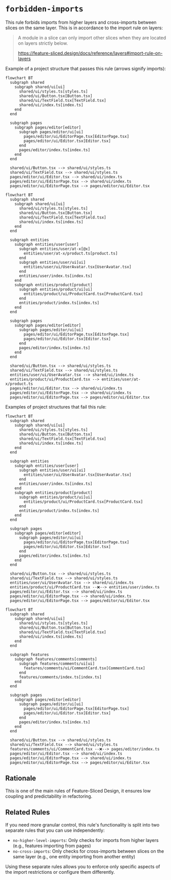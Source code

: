# `forbidden-imports`

This rule forbids imports from higher layers and cross-imports between slices on the same layer. This is in accordance to the import rule on layers:

> A module in a slice can only import other slices when they are located on layers strictly below.
>
> https://feature-sliced.design/docs/reference/layers#import-rule-on-layers

Example of a project structure that passes this rule (arrows signify imports):

```mermaid
flowchart BT
  subgraph shared
    subgraph shared/ui[ui]
      shared/ui/styles.ts[styles.ts]
      shared/ui/Button.tsx[Button.tsx]
      shared/ui/TextField.tsx[TextField.tsx]
      shared/ui/index.ts[index.ts]
    end
  end

  subgraph pages
    subgraph pages/editor[editor]
      subgraph pages/editor/ui[ui]
        pages/editor/ui/EditorPage.tsx[EditorPage.tsx]
        pages/editor/ui/Editor.tsx[Editor.tsx]
      end
      pages/editor/index.ts[index.ts]
    end
  end

  shared/ui/Button.tsx --> shared/ui/styles.ts
  shared/ui/TextField.tsx --> shared/ui/styles.ts
  pages/editor/ui/Editor.tsx --> shared/ui/index.ts
  pages/editor/ui/EditorPage.tsx --> shared/ui/index.ts
  pages/editor/ui/EditorPage.tsx --> pages/editor/ui/Editor.tsx
```

```mermaid
flowchart BT
  subgraph shared
    subgraph shared/ui[ui]
      shared/ui/styles.ts[styles.ts]
      shared/ui/Button.tsx[Button.tsx]
      shared/ui/TextField.tsx[TextField.tsx]
      shared/ui/index.ts[index.ts]
    end
  end

  subgraph entities
    subgraph entities/user[user]
      subgraph entities/user/at-x[@x]
        entities/user/at-x/product.ts[product.ts]
      end
      subgraph entities/user/ui[ui]
        entities/user/ui/UserAvatar.tsx[UserAvatar.tsx]
      end
      entities/user/index.ts[index.ts]
    end
    subgraph entities/product[product]
      subgraph entities/product/ui[ui]
        entities/product/ui/ProductCard.tsx[ProductCard.tsx]
      end
      entities/product/index.ts[index.ts]
    end
  end

  subgraph pages
    subgraph pages/editor[editor]
      subgraph pages/editor/ui[ui]
        pages/editor/ui/EditorPage.tsx[EditorPage.tsx]
        pages/editor/ui/Editor.tsx[Editor.tsx]
      end
      pages/editor/index.ts[index.ts]
    end
  end

  shared/ui/Button.tsx --> shared/ui/styles.ts
  shared/ui/TextField.tsx --> shared/ui/styles.ts
  entities/user/ui/UserAvatar.tsx --> shared/ui/index.ts
  entities/product/ui/ProductCard.tsx --> entities/user/at-x/product.ts
  pages/editor/ui/Editor.tsx --> shared/ui/index.ts
  pages/editor/ui/EditorPage.tsx --> shared/ui/index.ts
  pages/editor/ui/EditorPage.tsx --> pages/editor/ui/Editor.tsx
```

Examples of project structures that fail this rule:

```mermaid
flowchart BT
  subgraph shared
    subgraph shared/ui[ui]
      shared/ui/styles.ts[styles.ts]
      shared/ui/Button.tsx[Button.tsx]
      shared/ui/TextField.tsx[TextField.tsx]
      shared/ui/index.ts[index.ts]
    end
  end

  subgraph entities
    subgraph entities/user[user]
      subgraph entities/user/ui[ui]
        entities/user/ui/UserAvatar.tsx[UserAvatar.tsx]
      end
      entities/user/index.ts[index.ts]
    end
    subgraph entities/product[product]
      subgraph entities/product/ui[ui]
        entities/product/ui/ProductCard.tsx[ProductCard.tsx]
      end
      entities/product/index.ts[index.ts]
    end
  end

  subgraph pages
    subgraph pages/editor[editor]
      subgraph pages/editor/ui[ui]
        pages/editor/ui/EditorPage.tsx[EditorPage.tsx]
        pages/editor/ui/Editor.tsx[Editor.tsx]
      end
      pages/editor/index.ts[index.ts]
    end
  end

  shared/ui/Button.tsx --> shared/ui/styles.ts
  shared/ui/TextField.tsx --> shared/ui/styles.ts
  entities/user/ui/UserAvatar.tsx --> shared/ui/index.ts
  entities/product/ui/ProductCard.tsx --❌--> entities/user/index.ts
  pages/editor/ui/Editor.tsx --> shared/ui/index.ts
  pages/editor/ui/EditorPage.tsx --> shared/ui/index.ts
  pages/editor/ui/EditorPage.tsx --> pages/editor/ui/Editor.tsx
```

```mermaid
flowchart BT
  subgraph shared
    subgraph shared/ui[ui]
      shared/ui/styles.ts[styles.ts]
      shared/ui/Button.tsx[Button.tsx]
      shared/ui/TextField.tsx[TextField.tsx]
      shared/ui/index.ts[index.ts]
    end
  end

  subgraph features
    subgraph features/comments[comments]
      subgraph features/comments/ui[ui]
        features/comments/ui/CommentCard.tsx[CommentCard.tsx]
      end
      features/comments/index.ts[index.ts]
    end
  end

  subgraph pages
    subgraph pages/editor[editor]
      subgraph pages/editor/ui[ui]
        pages/editor/ui/EditorPage.tsx[EditorPage.tsx]
        pages/editor/ui/Editor.tsx[Editor.tsx]
      end
      pages/editor/index.ts[index.ts]
    end
  end

  shared/ui/Button.tsx --> shared/ui/styles.ts
  shared/ui/TextField.tsx --> shared/ui/styles.ts
  features/comments/ui/CommentCard.tsx --❌--> pages/editor/index.ts
  pages/editor/ui/Editor.tsx --> shared/ui/index.ts
  pages/editor/ui/EditorPage.tsx --> shared/ui/index.ts
  pages/editor/ui/EditorPage.tsx --> pages/editor/ui/Editor.tsx
```

## Rationale

This is one of the main rules of Feature-Sliced Design, it ensures low coupling and predictability in refactoring.

## Related Rules

If you need more granular control, this rule's functionality is split into two separate rules that you can use independently:

- `no-higher-level-imports`: Only checks for imports from higher layers (e.g., features importing from pages)
- `no-cross-imports`: Only checks for cross-imports between slices on the same layer (e.g., one entity importing from another entity)

Using these separate rules allows you to enforce only specific aspects of the import restrictions or configure them differently.
